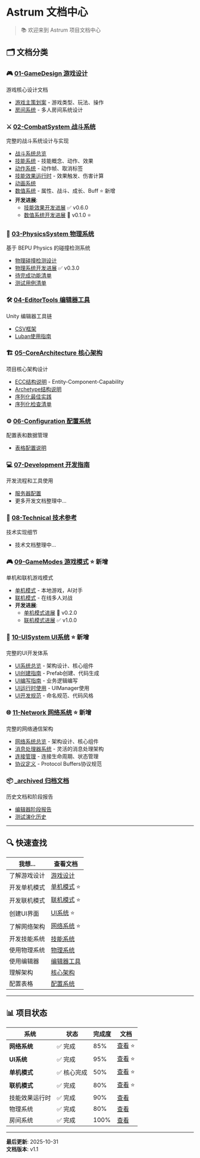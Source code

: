 # Astrum 文档中心

> 📚 欢迎来到 Astrum 项目文档中心

## 🗂️ 文档分类

### 🎮 [01-GameDesign 游戏设计](01-GameDesign%20游戏设计/)
游戏核心设计文档
- [游戏主策划案](01-GameDesign%20游戏设计/Game-Design%20游戏主策划案.md) - 游戏类型、玩法、操作
- [房间系统](01-GameDesign%20游戏设计/Room-System%20房间系统.md) - 多人房间系统设计

### ⚔️ [02-CombatSystem 战斗系统](02-CombatSystem%20战斗系统/)
完整的战斗系统设计与实现
- [战斗系统总览](02-CombatSystem%20战斗系统/Combat-System%20战斗系统总览.md)
- [技能系统](02-CombatSystem%20战斗系统/Skill-System%20技能系统.md) - 技能概念、动作、效果
- [动作系统](02-CombatSystem%20战斗系统/Action-System%20动作系统.md) - 动作帧、取消标签
- [技能效果运行时](02-CombatSystem%20战斗系统/Skill-Effect-Runtime%20技能效果运行时.md) - 效果触发、伤害计算
- [动画系统](02-CombatSystem%20战斗系统/Animation-System%20动画系统.md)
- [数值系统](02-CombatSystem%20战斗系统/数值系统/Stats-System%20数值系统.md) - 属性、战斗、成长、Buff ⭐ 新增
- **开发进展**: 
  - [技能效果开发进展](_status%20开发进展/Skill-Effect-Progress%20技能效果开发进展.md) ✅ v0.6.0
  - [数值系统开发进展](_status%20开发进展/Stats-System-Progress%20数值系统开发进展.md) 📝 v0.1.0 ⭐

### 🎯 [03-PhysicsSystem 物理系统](03-PhysicsSystem%20物理系统/)
基于 BEPU Physics 的碰撞检测系统
- [物理碰撞检测设计](03-PhysicsSystem%20物理系统/Physics-Design%20物理碰撞检测设计.md)
- [物理系统开发进展](03-PhysicsSystem%20物理系统/Physics-Progress%20物理系统开发进展.md) ✅ v0.3.0
- [待完成功能清单](03-PhysicsSystem%20物理系统/Todo-List%20待完成功能清单.md)
- [测试用例清单](03-PhysicsSystem%20物理系统/Test-Cases%20测试用例清单.md)

### 🛠️ [04-EditorTools 编辑器工具](04-EditorTools%20编辑器工具/)
Unity 编辑器工具链
- [CSV框架](04-EditorTools%20编辑器工具/CSV-Framework%20CSV框架.md)
- [Luban使用指南](04-EditorTools%20编辑器工具/Luban-Guide%20Luban使用指南.md)

### 🏗️ [05-CoreArchitecture 核心架构](05-CoreArchitecture%20核心架构/)
项目核心架构设计
- [ECC结构说明](05-CoreArchitecture%20核心架构/ECC-System%20ECC结构说明.md) - Entity-Component-Capability
- [Archetype结构说明](05-CoreArchitecture%20核心架构/Archetype-System%20Archetype结构说明.md)
- [序列化最佳实践](05-CoreArchitecture%20核心架构/Serialization-Best-Practices%20序列化最佳实践.md)
- [序列化检查清单](05-CoreArchitecture%20核心架构/Serialization-Checklist%20序列化检查清单.md)

### ⚙️ [06-Configuration 配置系统](06-Configuration%20配置系统/)
配置表和数据管理
- [表格配置说明](06-Configuration%20配置系统/Table-Config%20表格配置说明.md)

### 💻 [07-Development 开发指南](07-Development%20开发指南/)
开发流程和工具使用
- [服务器配置](07-Development%20开发指南/Server-Setup%20服务器配置.md)
- 更多开发文档整理中...

### 🔧 [08-Technical 技术参考](08-Technical%20技术参考/)
技术实现细节
- 技术文档整理中...

### 🎮 [09-GameModes 游戏模式](09-GameModes%20游戏模式/) ⭐ 新增
单机和联机游戏模式
- [单机模式](09-GameModes%20游戏模式/Single-Player%20单机模式.md) - 本地游戏，AI对手
- [联机模式](09-GameModes%20游戏模式/Network-Multiplayer%20联机模式.md) - 在线多人对战
- **开发进展**: 
  - [单机模式进展](_status%20开发进展/Single-Player-Progress%20单机模式开发进展.md) 🚧 v0.2.0
  - [联机模式进展](_status%20开发进展/Network-Multiplayer-Progress%20联机模式开发进展.md) ✅ v1.0.0

### 🎨 [10-UISystem UI系统](10-UISystem%20UI系统/) ⭐ 新增
完整的UI开发体系
- [UI系统总览](10-UISystem%20UI系统/UI-System-Overview%20UI系统总览.md) - 架构设计、核心组件
- [UI创建指南](10-UISystem%20UI系统/UI-Creation-Guide%20UI创建指南.md) - Prefab创建、代码生成
- [UI编写指南](10-UISystem%20UI系统/UI-Development-Guide%20UI编写指南.md) - 业务逻辑编写
- [UI运行时使用](10-UISystem%20UI系统/UI-Runtime-Usage%20UI运行时使用.md) - UIManager使用
- [UI开发规范](10-UISystem%20UI系统/UI-Conventions%20UI开发规范.md) - 命名规范、代码风格

### 🌐 [11-Network 网络系统](11-Network%20网络系统/) ⭐ 新增
完整的网络通信架构
- [网络系统总览](11-Network%20网络系统/README.md) - 架构设计、核心组件
- [消息处理器系统](11-Network%20网络系统/Message-Handler-System%20消息处理器系统.md) - 灵活的消息处理架构
- [连接管理](11-Network%20网络系统/Connection-Management%20连接管理.md) - 连接生命周期、状态管理
- [协议定义](11-Network%20网络系统/Protocol-Definition%20协议定义.md) - Protocol Buffers协议规范

### 📦 [_archived 归档文档](_archived%20归档文档/)
历史文档和阶段报告
- [编辑器阶段报告](_archived%20归档文档/Editor-Phase-Reports%20编辑器阶段报告/)
- [测试演化历史](_archived%20归档文档/Test-Evolution%20测试演化历史/)

---

## 🔍 快速查找

| 我想... | 查看文档 |
|---------|---------|
| 了解游戏设计 | [游戏设计](01-GameDesign%20游戏设计/) |
| 开发单机模式 | [单机模式](09-GameModes%20游戏模式/Single-Player%20单机模式.md) ⭐ |
| 开发联机模式 | [联机模式](09-GameModes%20游戏模式/Network-Multiplayer%20联机模式.md) ⭐ |
| 创建UI界面 | [UI系统](10-UISystem%20UI系统/) ⭐ |
| 了解网络架构 | [网络系统](11-Network%20网络系统/) ⭐ |
| 开发技能系统 | [技能系统](02-CombatSystem%20战斗系统/Skill-System%20技能系统.md) |
| 使用物理系统 | [物理系统](03-PhysicsSystem%20物理系统/) |
| 使用编辑器 | [编辑器工具](04-EditorTools%20编辑器工具/) |
| 理解架构 | [核心架构](05-CoreArchitecture%20核心架构/) |
| 配置表格 | [配置系统](06-Configuration%20配置系统/) |

---

## 📊 项目状态

| 系统 | 状态 | 完成度 | 文档 |
|------|------|--------|------|
| **网络系统** | ✅ 完成 | 85% | [查看](11-Network%20网络系统/) ⭐ |
| **UI系统** | ✅ 完成 | 95% | [查看](10-UISystem%20UI系统/) ⭐ |
| **单机模式** | ✅ 核心完成 | 50% | [查看](09-GameModes%20游戏模式/_status%20开发进展/Single-Player-Progress%20单机模式开发进展.md) ⭐ |
| **联机模式** | ✅ 完成 | 80% | [查看](09-GameModes%20游戏模式/_status%20开发进展/Network-Multiplayer-Progress%20联机模式开发进展.md) ⭐ |
| 技能效果运行时 | ✅ 完成 | 90% | [查看](02-CombatSystem%20战斗系统/_status%20开发进展/Skill-Effect-Progress%20技能效果开发进展.md) |
| 物理系统 | ✅ 完成 | 80% | [查看](03-PhysicsSystem%20物理系统/Physics-Progress%20物理系统开发进展.md) |
| 房间系统 | ✅ 完成 | 100% | [查看](01-GameDesign%20游戏设计/Room-System%20房间系统.md) |

---

**最后更新**: 2025-10-31  
**文档版本**: v1.1

